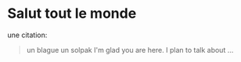 # Salut tout le monde
une citation:
>un blague un solpak
I'm glad you are here. I plan to talk about ...
